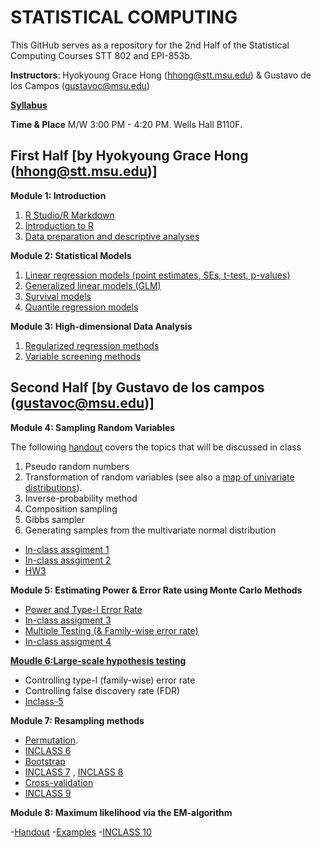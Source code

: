 # STATISTICAL COMPUTING


This GitHub serves as a repository for the 2nd Half of the Statistical Computing Courses STT 802 and EPI-853b.

**Instructors**: Hyokyoung Grace Hong (hhong@stt.msu.edu) & Gustavo de los Campos (gustavoc@msu.edu)

**[Syllabus](https://app.box.com/s/4l7zea2zvqa1kq3137tujqdx0opiif1z)**

**Time & Place** M/W 	3:00 PM - 4:20 PM. Wells Hall B110F.



## First Half [by Hyokyoung Grace Hong (hhong@stt.msu.edu)]

**Module 1: Introduction**

  1. [R Studio/R Markdown](https://github.com/younghhk/STAT_COMP/blob/master/Rmarkdown.md)
  2. [Introduction to R](https://github.com/younghhk/STAT_COMP/blob/master/RIntro.md)
  3. [Data preparation and descriptive analyses](https://github.com/younghhk/STAT_COMP/blob/master/DESCRIPTIVE_STATS.md) 
 

**Module 2: Statistical Models**

  1. [Linear regression models (point estimates, SEs, t-test, p-values)](https://github.com/younghhk/STAT_COMP/blob/master/LM.md)
  2. [Generalized linear models (GLM)](https://github.com/younghhk/STAT_COMP/blob/master/GLM.md)
  3. [Survival models](https://github.com/younghhk/STAT_COMP/blob/master/SURVREG.md)
  4. [Quantile regression models](https://github.com/younghhk/STAT_COMP/blob/master/QR.md)

**Module 3: High-dimensional Data Analysis**

  1. [Regularized regression methods](https://github.com/younghhk/STAT_COMP/blob/master/PENREG.md)
  2. [Variable screening methods](https://github.com/younghhk/STAT_COMP/blob/master/VS.md) 

## Second Half [by Gustavo de los campos (gustavoc@msu.edu)]

**Module 4: Sampling Random Variables**

The following [handout](https://github.com/gdlc/STAT_COMP/blob/master/SimulatingRandomVariables.pdf) covers the topics that will be discussed in class 

  1. Pseudo random numbers
  2. Transformation of random variables (see also a [map of univariate distributions](https://github.com/gdlc/STAT_COMP/blob/master/distributionsCasellaAndBerger.png)).
  3. Inverse-probability method
  4. Composition sampling
  5. Gibbs sampler
  6. Generating samples from the multivariate normal distribution

  - [In-class assgiment 1](https://github.com/gdlc/STAT_COMP/blob/master/INCLASS_1.md)
  - [In-class assgiment 2](https://github.com/gdlc/STAT_COMP/blob/master/INCLASS_2.md)
  - [HW3](https://github.com/gdlc/STAT_COMP/blob/master/HW3_SIMULATION_RVs.md)
  
**Module 5: Estimating Power & Error Rate using Monte Carlo Methods**

  - [Power and Type-I Error Rate](https://github.com/gdlc/STAT_COMP/blob/master/POWER_AND_TYPE-I_ERROR.md)
  - [In-class assigment 3](https://github.com/gdlc/STAT_COMP/blob/master/INCLASS_3.md)
  - [Multiple Testing (& Family-wise error rate)](https://github.com/gdlc/STAT_COMP/blob/master/LARGE_SCALE_TESTING.md)
  - [In-class assigment 4](https://github.com/gdlc/STAT_COMP/blob/master/INCLASS_4.md)

**[Moudle 6:Large-scale hypothesis testing](https://github.com/gdlc/STAT_COMP/blob/master/LARGE_SCALE_TESTING.md)**

  - Controlling type-I (family-wise) error rate
  - Controlling false discovery rate (FDR)
  - [Inclass-5]( https://github.com/gdlc/STAT_COMP/blob/master/INCLASS_5.md)
	
**Module 7: Resampling methods**
   - [Permutation](https://github.com/gdlc/STAT_COMP/blob/master/PERMUTATION.md).   
   - [INCLASS 6](https://github.com/gdlc/STAT_COMP/blob/master/INCLASS_6.md)
   - [Bootstrap](https://github.com/gdlc/STAT_COMP/blob/master/BOOTSTRAP.md)
   - [INCLASS 7](https://github.com/gdlc/STAT_COMP/blob/master/INCLASS_7.md) , [INCLASS 8](https://github.com/gdlc/STAT_COMP/blob/master/INCLASS_8.md)
   - [Cross-validation](https://github.com/gdlc/STAT_COMP/blob/master/CROSSVALIDATION.md)
   - [INCLASS 9](https://github.com/gdlc/STAT_COMP/blob/master/INCLASS_9.md)
  
**Module 8: Maximum likelihood via the EM-algorithm**

  -[Handout](https://github.com/gdlc/STAT_COMP/blob/master/EMAlgorithm.pdf)
  -[Examples](https://github.com/gdlc/STAT_COMP/blob/master/EM_EXAMPLES.md)
  -[INCLASS 10](https://github.com/gdlc/STAT_COMP/blob/master/INCLASS_10.md)
